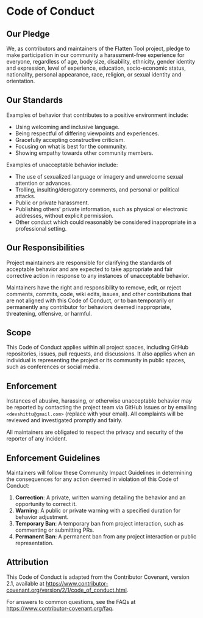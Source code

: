 # Code of Conduct

## Our Pledge

We, as contributors and maintainers of the Flatten Tool project, pledge to make participation in our community a harassment-free experience for everyone, regardless of age, body size, disability, ethnicity, gender identity and expression, level of experience, education, socio-economic status, nationality, personal appearance, race, religion, or sexual identity and orientation.

## Our Standards

Examples of behavior that contributes to a positive environment include:

- Using welcoming and inclusive language.
- Being respectful of differing viewpoints and experiences.
- Gracefully accepting constructive criticism.
- Focusing on what is best for the community.
- Showing empathy towards other community members.

Examples of unacceptable behavior include:

- The use of sexualized language or imagery and unwelcome sexual attention or advances.
- Trolling, insulting/derogatory comments, and personal or political attacks.
- Public or private harassment.
- Publishing others' private information, such as physical or electronic addresses, without explicit permission.
- Other conduct which could reasonably be considered inappropriate in a professional setting.

## Our Responsibilities

Project maintainers are responsible for clarifying the standards of acceptable behavior and are expected to take appropriate and fair corrective action in response to any instances of unacceptable behavior.

Maintainers have the right and responsibility to remove, edit, or reject comments, commits, code, wiki edits, issues, and other contributions that are not aligned with this Code of Conduct, or to ban temporarily or permanently any contributor for behaviors deemed inappropriate, threatening, offensive, or harmful.

## Scope

This Code of Conduct applies within all project spaces, including GitHub repositories, issues, pull requests, and discussions. It also applies when an individual is representing the project or its community in public spaces, such as conferences or social media.

## Enforcement

Instances of abusive, harassing, or otherwise unacceptable behavior may be reported by contacting the project team via GitHub Issues or by emailing `<devshittu@gmail.com>` (replace with your email). All complaints will be reviewed and investigated promptly and fairly.

All maintainers are obligated to respect the privacy and security of the reporter of any incident.

## Enforcement Guidelines

Maintainers will follow these Community Impact Guidelines in determining the consequences for any action deemed in violation of this Code of Conduct:

1. **Correction**: A private, written warning detailing the behavior and an opportunity to correct it.
2. **Warning**: A public or private warning with a specified duration for behavior adjustment.
3. **Temporary Ban**: A temporary ban from project interaction, such as commenting or submitting PRs.
4. **Permanent Ban**: A permanent ban from any project interaction or public representation.

## Attribution

This Code of Conduct is adapted from the Contributor Covenant, version 2.1, available at https://www.contributor-covenant.org/version/2/1/code_of_conduct.html.

For answers to common questions, see the FAQs at https://www.contributor-covenant.org/faq.